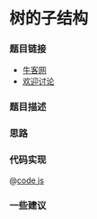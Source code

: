 # 树的子结构




### 题目链接

- [牛客网]()
- [欢迎讨论]()

### 题目描述


### 思路


### 代码实现

@[code js](@code/algorithm/剑指/树/hasSubTree.js)

### 一些建议
